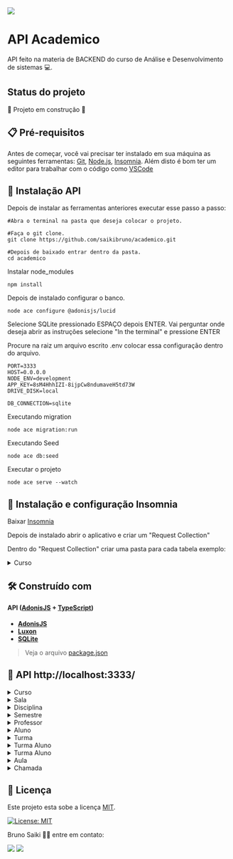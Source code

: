 
<img src="http://img.shields.io/static/v1?label=STATUS&message=EM%20DESENVOLVIMENTO&color=GREEN&style=for-the-badge"/>

# API Academico

API feito na materia de BACKEND do curso de Análise e Desenvolvimento de sistemas :computer:.

## Status do projeto

:construction: Projeto em construção :construction:


## :clipboard: Pré-requisitos

Antes de começar, você vai precisar ter instalado em sua máquina as seguintes ferramentas:
[Git](https://git-scm.com), [Node.js](https://nodejs.org/en/), [Insomnia](https://insomnia.rest/download). Além disto é bom ter um editor para trabalhar com o código como [VSCode](https://code.visualstudio.com/)

## 🔧 Instalação API

Depois de instalar as ferramentas anteriores executar esse passo a passo:

```
#Abra o terminal na pasta que deseja colocar o projeto.

#Faça o git clone.
git clone https://github.com/saikibruno/academico.git

#Depois de baixado entrar dentro da pasta.
cd academico
```
Instalar node_modules
```
npm install
```
Depois de instalado configurar o banco.
```
node ace configure @adonisjs/lucid
```
Selecione SQLite pressionado ESPAÇO depois ENTER. 
Vai perguntar onde deseja abrir as instruções selecione "In the terminal" e pressione ENTER

Procure na raiz um arquivo escrito .env colocar essa configuração dentro do arquivo.
```
PORT=3333
HOST=0.0.0.0
NODE_ENV=development
APP_KEY=8sM4HhhIZI-8ijpCw8ndumaveH5td73W
DRIVE_DISK=local

DB_CONNECTION=sqlite
```
Executando migration
```
node ace migration:run
```
Executando Seed
```
node ace db:seed
```
Executar o projeto
```
node ace serve --watch
```
## 🔧 Instalação e configuração Insomnia
Baixar [Insomnia](https://insomnia.rest/download)

Depois de instalado abrir o aplicativo e criar um "Request Collection"

Dentro do "Request Collection" criar uma pasta para cada tabela exemplo:

<details><summary>Curso</summary>

Dentro da pasta Curso criar "New HTTP Request" para cada um desses.

- GET index   
- GET show  
- DEL destroy  
- POST store  
- PUT update 
  
</details>


## 🛠️ Construído com
#### **API**  ([AdonisJS](https://docs.adonisjs.com/guides/introduction)  +  [TypeScript](https://www.typescriptlang.org/))

-   **[AdonisJS](https://docs.adonisjs.com/guides/introduction)**
-   **[Luxon](https://moment.github.io/luxon/#/install)**
-   **[SQLite](https://www.sqlite.org/index.html)**

> Veja o arquivo  [package.json](https://github.com/saikibruno/academico/blob/main/package.json)

## 📝 API http://localhost:3333/
<details><summary>Curso</summary>

- GET index 
  - /cursos
- GET show
  - /cursos/:id
- DEL destroy
  - /cursos/:id
- POST store
  - /cursos
- PUT update
  - /cursos/:id
  
</details>

<details><summary>Sala</summary>

- GET index 
  - /salas
- GET show
  - /salas/:id
- DEL destroy
  - /salas/:id
- POST store
  - /salas
- PUT update
  - /salas/:id
  
</details>

<details><summary>Disciplina</summary>

- GET index 
  - /disciplinas
- GET show
  - /disciplinas/:id
- DEL destroy
  - /disciplinas/:id
- POST store
  - /disciplinas
- PUT update
  - /disciplinas/:id
  
</details>

<details><summary>Semestre</summary>

- GET index 
  - /semestres
- GET show
  - /semestres/:id
- DEL destroy
  - /semestres/:id
- POST store
  - /semestres
- PUT update
  - /semestres/:id
  
</details>

<details><summary>Professor</summary>

- GET index 
  - /professores
- GET show
  - /professores/:id
- DEL destroy
  - /professores/:id
- POST store
  - /professores
- PUT update
  - /professores/:id
  
</details>

<details><summary>Aluno</summary>

- GET index 
  - /alunos
- GET show
  - /alunos/:id
- DEL destroy
  - /alunos/:id
- POST store
  - /alunos
- PUT update
  - /alunos/:id
  
</details>

<details><summary>Turma</summary>

- GET index 
  - /turmas
- GET show
  - /turmas/:id
- DEL destroy
  - /turmas/:id
- POST store
  - /turmas
- PUT update
  - /turmas/:id
  
</details>

<details><summary>Turma Aluno</summary>

- GET index 
  - /turma_alunos
- GET show
  - /turma_alunos/:id
- DEL destroy
  - /turma_alunos/:id
- POST store
  - /turma_alunos
- PUT update
  - /turma_alunos/:id
  
</details>

<details><summary>Turma Aluno</summary>

- GET index 
  - /turma_alunos
- GET show
  - /turma_alunos/:id
- DEL destroy
  - /turma_alunos/:id
- POST store
  - /turma_alunos
- PUT update
  - /turma_alunos/:id
  
</details>

<details><summary>Aula</summary>

- GET index 
  - /aulas
- GET show
  - /aulas/:id
- DEL destroy
  - /aulas/:id
- POST store
  - /aulas
- PUT update
  - /aulas/:id
  
</details>

<details><summary>Chamada</summary>

- GET index 
  - /chamadas
- GET show
  - /chamadas/:id
- DEL destroy
  - /chamadas/:id
- POST store
  - /chamadas
- PUT update
  - /chamadas/:id
  
</details>

## 📝 Licença
Este projeto esta sobe a licença [MIT](./LICENSE).

[![License: MIT](https://img.shields.io/badge/License-MIT-yellow.svg)](https://opensource.org/licenses/MIT)


Bruno Saiki 👋🏽 entre em contato:

<a href="https://www.linkedin.com/in/bruno-saiki/" target="_blank"><img src="https://img.shields.io/badge/-LinkedIn-%230077B5?style=for-the-badge&logo=linkedin&logoColor=white" target="_blank"></a>
  <a href = "mailto:saiki.bruno@gmail.com"><img src="https://img.shields.io/badge/-Gmail-%23333?style=for-the-badge&logo=gmail&logoColor=white" target="_blank"></a>
